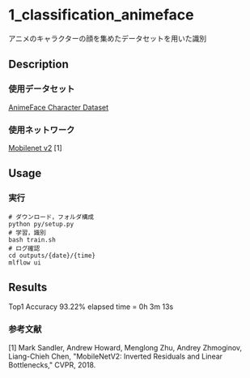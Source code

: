 1_classification_animeface
====
アニメのキャラクターの顔を集めたデータセットを用いた識別

## Description
### 使用データセット
[AnimeFace Character Dataset](http://www.nurs.or.jp/%7Enagadomi/animeface-character-dataset/README.html)

### 使用ネットワーク
[Mobilenet v2](https://arxiv.org/abs/1801.04381) [1]

## Usage
### 実行
```
# ダウンロード，フォルダ構成
python py/setup.py
# 学習，識別
bash train.sh
# ログ確認
cd outputs/{date}/{time}
mlflow ui
```

## Results
Top1 Accuracy 93.22% 
elapsed time = 0h 3m 13s

### 参考文献
[1] Mark Sandler, Andrew Howard, Menglong Zhu, Andrey Zhmoginov, Liang-Chieh Chen, "MobileNetV2: Inverted Residuals and Linear Bottlenecks," CVPR, 2018.  
